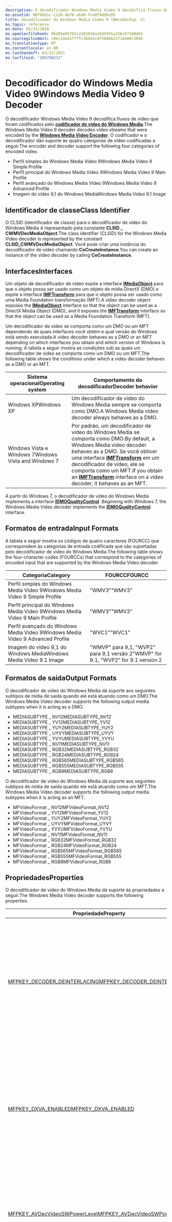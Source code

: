```yaml
---
description: O decodificador Windows Media Video 9 decodifica fluxos de vídeo que foram codificados pelo codificador de vídeo do Windows Media.
ms.assetid: 08f68d1c-c226-4bf6-abd0-fce0f9ddbc05
title: Decodificador do Windows Media Video 9 (Wmcodecdsp. h)
ms.topic: reference
ms.date: 05/31/2018
ms.openlocfilehash: 96d89e05f82ce503016a10d5591a23bc673d0db5
ms.sourcegitcommit: c8ec1ded1ffffc364d3c4f560bb2171da0dc5040
ms.translationtype: MT
ms.contentlocale: pt-BR
ms.lasthandoff: 03/22/2021
ms.locfileid: "105798232"
---
```

# <a name="windows-media-video-9-decoder"></a><span data-ttu-id="fdd9c-103">Decodificador do Windows Media Video 9</span><span class="sxs-lookup"><span data-stu-id="fdd9c-103">Windows Media Video 9 Decoder</span></span>

<span data-ttu-id="fdd9c-104">O decodificador Windows Media Video 9 decodifica fluxos de vídeo que foram codificados pelo [**codificador de vídeo do Windows Media**](windowsmediavideo9encoder.md).</span><span class="sxs-lookup"><span data-stu-id="fdd9c-104">The Windows Media Video 9 decoder decodes video streams that were encoded by the [**Windows Media Video Encoder**](windowsmediavideo9encoder.md).</span></span> <span data-ttu-id="fdd9c-105">O codificador e o decodificador dão suporte às quatro categorias de vídeo codificadas a seguir.</span><span class="sxs-lookup"><span data-stu-id="fdd9c-105">The encoder and decoder support the following four categories of encoded video.</span></span>

-   <span data-ttu-id="fdd9c-106">Perfil simples do Windows Media Video 9</span><span class="sxs-lookup"><span data-stu-id="fdd9c-106">Windows Media Video 9 Simple Profile</span></span>
-   <span data-ttu-id="fdd9c-107">Perfil principal do Windows Media Video 9</span><span class="sxs-lookup"><span data-stu-id="fdd9c-107">Windows Media Video 9 Main Profile</span></span>
-   <span data-ttu-id="fdd9c-108">Perfil avançado do Windows Media Video 9</span><span class="sxs-lookup"><span data-stu-id="fdd9c-108">Windows Media Video 9 Advanced Profile</span></span>
-   <span data-ttu-id="fdd9c-109">Imagem do vídeo 9,1 do Windows Media</span><span class="sxs-lookup"><span data-stu-id="fdd9c-109">Windows Media Video 9.1 Image</span></span>

## <a name="class-identifier"></a><span data-ttu-id="fdd9c-110">Identificador de classe</span><span class="sxs-lookup"><span data-stu-id="fdd9c-110">Class Identifier</span></span>

<span data-ttu-id="fdd9c-111">O CLSID (identificador de classe) para o decodificador de vídeo do Windows Media é representado pela constante **CLSID \_ CWMVDecMediaObject**.</span><span class="sxs-lookup"><span data-stu-id="fdd9c-111">The class identifier (CLSID) for the Windows Media Video decoder is represented by the constant **CLSID\_CWMVDecMediaObject**.</span></span> <span data-ttu-id="fdd9c-112">Você pode criar uma instância do decodificador de vídeo chamando **CoCreateInstance**.</span><span class="sxs-lookup"><span data-stu-id="fdd9c-112">You can create an instance of the video decoder by calling **CoCreateInstance**.</span></span>

## <a name="interfaces"></a><span data-ttu-id="fdd9c-113">Interfaces</span><span class="sxs-lookup"><span data-stu-id="fdd9c-113">Interfaces</span></span>

<span data-ttu-id="fdd9c-114">Um objeto de decodificador de vídeo expõe a interface [**IMediaObject**](/previous-versions/windows/desktop/api/mediaobj/nn-mediaobj-imediaobject) para que o objeto possa ser usado como um objeto de mídia DirectX (DMO) e expõe a interface [**IMFTransform**](/windows/desktop/api/mftransform/nn-mftransform-imftransform) para que o objeto possa ser usado como uma Media Foundation transformação (MFT).</span><span class="sxs-lookup"><span data-stu-id="fdd9c-114">A video decoder object exposes the [**IMediaObject**](/previous-versions/windows/desktop/api/mediaobj/nn-mediaobj-imediaobject) interface so that the object can be used as a DirectX Media Object (DMO), and it exposes the [**IMFTransform**](/windows/desktop/api/mftransform/nn-mftransform-imftransform) interface so that the object can be used as a Media Foundation Transform (MFT).</span></span>

<span data-ttu-id="fdd9c-115">Um decodificador de vídeo se comporta como um DMO ou um MFT dependendo de quais interfaces você obtém e qual versão do Windows está sendo executada.</span><span class="sxs-lookup"><span data-stu-id="fdd9c-115">A video decoder behaves as a DMO or an MFT depending on which interfaces you obtain and which version of Windows is running.</span></span> <span data-ttu-id="fdd9c-116">A tabela a seguir mostra as condições sob as quais um decodificador de vídeo se comporta como um DMO ou um MFT.</span><span class="sxs-lookup"><span data-stu-id="fdd9c-116">The following table shows the conditions under which a video decoder behaves as a DMO or an MFT.</span></span>



| <span data-ttu-id="fdd9c-117">Sistema operacional</span><span class="sxs-lookup"><span data-stu-id="fdd9c-117">Operating system</span></span>            | <span data-ttu-id="fdd9c-118">Comportamento do decodificador</span><span class="sxs-lookup"><span data-stu-id="fdd9c-118">Decoder behavior</span></span>                                                                                                                                                      |
|-----------------------------|-----------------------------------------------------------------------------------------------------------------------------------------------------------------------|
| <span data-ttu-id="fdd9c-119">Windows XP</span><span class="sxs-lookup"><span data-stu-id="fdd9c-119">Windows XP</span></span>                  | <span data-ttu-id="fdd9c-120">Um decodificador de vídeo do Windows Media sempre se comporta como DMO.</span><span class="sxs-lookup"><span data-stu-id="fdd9c-120">A Windows Media video decoder always behaves as a DMO.</span></span>                                                                                                                |
| <span data-ttu-id="fdd9c-121">Windows Vista e Windows 7</span><span class="sxs-lookup"><span data-stu-id="fdd9c-121">Windows Vista and Windows 7</span></span> | <span data-ttu-id="fdd9c-122">Por padrão, um decodificador de vídeo do Windows Media se comporta como DMO.</span><span class="sxs-lookup"><span data-stu-id="fdd9c-122">By default, a Windows Media video decoder behaves as a DMO.</span></span> <span data-ttu-id="fdd9c-123">Se você obtiver uma interface [**IMFTransform**](/windows/desktop/api/mftransform/nn-mftransform-imftransform) em um decodificador de vídeo, ele se comporta como um MFT.</span><span class="sxs-lookup"><span data-stu-id="fdd9c-123">If you obtain an [**IMFTransform**](/windows/desktop/api/mftransform/nn-mftransform-imftransform) interface on a video decoder, it behaves as an MFT.</span></span> |



 

<span data-ttu-id="fdd9c-124">A partir do Windows 7, o decodificador de vídeo do Windows Media implementa a interface [**IDMOQualityControl**](/previous-versions/windows/desktop/api/mediaobj/nn-mediaobj-idmoqualitycontrol) .</span><span class="sxs-lookup"><span data-stu-id="fdd9c-124">Beginning with Windows 7, the Windows Media Video decoder implements the [**IDMOQualityControl**](/previous-versions/windows/desktop/api/mediaobj/nn-mediaobj-idmoqualitycontrol) interface.</span></span>

## <a name="input-formats"></a><span data-ttu-id="fdd9c-125">Formatos de entrada</span><span class="sxs-lookup"><span data-stu-id="fdd9c-125">Input Formats</span></span>

<span data-ttu-id="fdd9c-126">A tabela a seguir mostra os códigos de quatro caracteres (FOURCC) que correspondem às categorias de entrada codificada que são suportadas pelo decodificador de vídeo do Windows Media.</span><span class="sxs-lookup"><span data-stu-id="fdd9c-126">The following table shows the four-character codes (FOURCCs) that correspond to the categories of encoded input that are supported by the Windows Media Video decoder.</span></span>



| <span data-ttu-id="fdd9c-127">Categoria</span><span class="sxs-lookup"><span data-stu-id="fdd9c-127">Category</span></span>                               | <span data-ttu-id="fdd9c-128">FOURCC</span><span class="sxs-lookup"><span data-stu-id="fdd9c-128">FOURCC</span></span>                                   |
|----------------------------------------|------------------------------------------|
| <span data-ttu-id="fdd9c-129">Perfil simples do Windows Media Video 9</span><span class="sxs-lookup"><span data-stu-id="fdd9c-129">Windows Media Video 9 Simple Profile</span></span>   | <span data-ttu-id="fdd9c-130">"WMV3"</span><span class="sxs-lookup"><span data-stu-id="fdd9c-130">"WMV3"</span></span>                                   |
| <span data-ttu-id="fdd9c-131">Perfil principal do Windows Media Video 9</span><span class="sxs-lookup"><span data-stu-id="fdd9c-131">Windows Media Video 9 Main Profile</span></span>     | <span data-ttu-id="fdd9c-132">"WMV3"</span><span class="sxs-lookup"><span data-stu-id="fdd9c-132">"WMV3"</span></span>                                   |
| <span data-ttu-id="fdd9c-133">Perfil avançado do Windows Media Video 9</span><span class="sxs-lookup"><span data-stu-id="fdd9c-133">Windows Media Video 9 Advanced Profile</span></span> | <span data-ttu-id="fdd9c-134">"WVC1"</span><span class="sxs-lookup"><span data-stu-id="fdd9c-134">"WVC1"</span></span>                                   |
| <span data-ttu-id="fdd9c-135">Imagem do vídeo 9,1 do Windows Media</span><span class="sxs-lookup"><span data-stu-id="fdd9c-135">Windows Media Video 9.1 Image</span></span>          | <span data-ttu-id="fdd9c-136">"WMVP" para 9,1, "WVP2" para 9,1 versão 2</span><span class="sxs-lookup"><span data-stu-id="fdd9c-136">"WMVP" for 9.1, "WVP2" for 9.1 version 2</span></span> |



 

## <a name="output-formats"></a><span data-ttu-id="fdd9c-137">Formatos de saída</span><span class="sxs-lookup"><span data-stu-id="fdd9c-137">Output Formats</span></span>

<span data-ttu-id="fdd9c-138">O decodificador de vídeo do Windows Media dá suporte aos seguintes subtipos de mídia de saída quando ele está atuando como um DMO.</span><span class="sxs-lookup"><span data-stu-id="fdd9c-138">The Windows Media Video decoder supports the following output media subtypes when it is acting as a DMO.</span></span>

-   <span data-ttu-id="fdd9c-139">MEDIASUBTYPE \_ NV12</span><span class="sxs-lookup"><span data-stu-id="fdd9c-139">MEDIASUBTYPE\_NV12</span></span>
-   <span data-ttu-id="fdd9c-140">MEDIASUBTYPE \_ YV12</span><span class="sxs-lookup"><span data-stu-id="fdd9c-140">MEDIASUBTYPE\_YV12</span></span>
-   <span data-ttu-id="fdd9c-141">MEDIASUBTYPE \_ YUY2</span><span class="sxs-lookup"><span data-stu-id="fdd9c-141">MEDIASUBTYPE\_YUY2</span></span>
-   <span data-ttu-id="fdd9c-142">MEDIASUBTYPE \_ UYVY</span><span class="sxs-lookup"><span data-stu-id="fdd9c-142">MEDIASUBTYPE\_UYVY</span></span>
-   <span data-ttu-id="fdd9c-143">MEDIASUBTYPE \_ YVYU</span><span class="sxs-lookup"><span data-stu-id="fdd9c-143">MEDIASUBTYPE\_YVYU</span></span>
-   <span data-ttu-id="fdd9c-144">MEDIASUBTYPE \_ NV11</span><span class="sxs-lookup"><span data-stu-id="fdd9c-144">MEDIASUBTYPE\_NV11</span></span>
-   <span data-ttu-id="fdd9c-145">MEDIASUBTYPE \_ RGB32</span><span class="sxs-lookup"><span data-stu-id="fdd9c-145">MEDIASUBTYPE\_RGB32</span></span>
-   <span data-ttu-id="fdd9c-146">MEDIASUBTYPE \_ RGB24</span><span class="sxs-lookup"><span data-stu-id="fdd9c-146">MEDIASUBTYPE\_RGB24</span></span>
-   <span data-ttu-id="fdd9c-147">MEDIASUBTYPE \_ RGB565</span><span class="sxs-lookup"><span data-stu-id="fdd9c-147">MEDIASUBTYPE\_RGB565</span></span>
-   <span data-ttu-id="fdd9c-148">MEDIASUBTYPE \_ RGB555</span><span class="sxs-lookup"><span data-stu-id="fdd9c-148">MEDIASUBTYPE\_RGB555</span></span>
-   <span data-ttu-id="fdd9c-149">MEDIASUBTYPE \_ RGB8</span><span class="sxs-lookup"><span data-stu-id="fdd9c-149">MEDIASUBTYPE\_RGB8</span></span>

<span data-ttu-id="fdd9c-150">O decodificador de vídeo do Windows Media dá suporte aos seguintes subtipos de mídia de saída quando ele está atuando como um MFT.</span><span class="sxs-lookup"><span data-stu-id="fdd9c-150">The Windows Media Video decoder supports the following output media subtypes when it is acting as an MFT.</span></span>

-   <span data-ttu-id="fdd9c-151">MFVideoFormat \_ NV12</span><span class="sxs-lookup"><span data-stu-id="fdd9c-151">MFVideoFormat\_NV12</span></span>
-   <span data-ttu-id="fdd9c-152">MFVideoFormat \_ YV12</span><span class="sxs-lookup"><span data-stu-id="fdd9c-152">MFVideoFormat\_YV12</span></span>
-   <span data-ttu-id="fdd9c-153">MFVideoFormat \_ YUY2</span><span class="sxs-lookup"><span data-stu-id="fdd9c-153">MFVideoFormat\_YUY2</span></span>
-   <span data-ttu-id="fdd9c-154">MFVideoFormat \_ UYVY</span><span class="sxs-lookup"><span data-stu-id="fdd9c-154">MFVideoFormat\_UYVY</span></span>
-   <span data-ttu-id="fdd9c-155">MFVideoFormat \_ YVYU</span><span class="sxs-lookup"><span data-stu-id="fdd9c-155">MFVideoFormat\_YVYU</span></span>
-   <span data-ttu-id="fdd9c-156">MFVideoFormat \_ NV11</span><span class="sxs-lookup"><span data-stu-id="fdd9c-156">MFVideoFormat\_NV11</span></span>
-   <span data-ttu-id="fdd9c-157">MFVideoFormat \_ RGB32</span><span class="sxs-lookup"><span data-stu-id="fdd9c-157">MFVideoFormat\_RGB32</span></span>
-   <span data-ttu-id="fdd9c-158">MFVideoFormat \_ RGB24</span><span class="sxs-lookup"><span data-stu-id="fdd9c-158">MFVideoFormat\_RGB24</span></span>
-   <span data-ttu-id="fdd9c-159">MFVideoFormat \_ RGB565</span><span class="sxs-lookup"><span data-stu-id="fdd9c-159">MFVideoFormat\_RGB565</span></span>
-   <span data-ttu-id="fdd9c-160">MFVideoFormat \_ RGB555</span><span class="sxs-lookup"><span data-stu-id="fdd9c-160">MFVideoFormat\_RGB555</span></span>
-   <span data-ttu-id="fdd9c-161">MFVideoFormat \_ RGB8</span><span class="sxs-lookup"><span data-stu-id="fdd9c-161">MFVideoFormat\_RGB8</span></span>

## <a name="properties"></a><span data-ttu-id="fdd9c-162">Propriedades</span><span class="sxs-lookup"><span data-stu-id="fdd9c-162">Properties</span></span>

<span data-ttu-id="fdd9c-163">O decodificador de vídeo do Windows Media dá suporte às propriedades a seguir.</span><span class="sxs-lookup"><span data-stu-id="fdd9c-163">The Windows Media Video decoder supports the following properties.</span></span>



<table>
<colgroup>
<col style="width: 50%" />
<col style="width: 50%" />
</colgroup>
<thead>
<tr class="header">
<th><span data-ttu-id="fdd9c-164">Propriedade</span><span class="sxs-lookup"><span data-stu-id="fdd9c-164">Property</span></span></th>
<th><span data-ttu-id="fdd9c-165">Descrição</span><span class="sxs-lookup"><span data-stu-id="fdd9c-165">Description</span></span></th>
</tr>
</thead>
<tbody>
<tr class="odd">
<td><span data-ttu-id="fdd9c-166"><a href="mfpkey-decoder-deinterlacingproperty.md">MFPKEY_DECODER_DEINTERLACING</a></span><span class="sxs-lookup"><span data-stu-id="fdd9c-166"><a href="mfpkey-decoder-deinterlacingproperty.md">MFPKEY_DECODER_DEINTERLACING</a></span></span></td>
<td><span data-ttu-id="fdd9c-167">Especifica se o codec decodifica quadros de vídeo entrelaçados do fluxo compactado como quadros progressivos.</span><span class="sxs-lookup"><span data-stu-id="fdd9c-167">Specifies whether the codec decodes interlaced video frames from the compressed stream as progressive frames.</span></span><br/> <dl> <span data-ttu-id="fdd9c-168">Windows XP e posterior.</span><span class="sxs-lookup"><span data-stu-id="fdd9c-168">Windows XP and later.</span></span><br />
<span data-ttu-id="fdd9c-169">Perfil simples, perfil principal, perfil avançado.</span><span class="sxs-lookup"><span data-stu-id="fdd9c-169">Simple Profile, Main Profile, Advanced Profile.</span></span><br />
<span data-ttu-id="fdd9c-170">Leitura/gravação.</span><span class="sxs-lookup"><span data-stu-id="fdd9c-170">Read/write.</span></span><br />
</dl></td>
</tr>
<tr class="even">
<td><span data-ttu-id="fdd9c-171"><a href="mfpkey-dxva-enabledproperty.md">MFPKEY_DXVA_ENABLED</a></span><span class="sxs-lookup"><span data-stu-id="fdd9c-171"><a href="mfpkey-dxva-enabledproperty.md">MFPKEY_DXVA_ENABLED</a></span></span></td>
<td><span data-ttu-id="fdd9c-172">Especifica se o decodificador usará o hardware de aceleração de vídeo do DirectX, se disponível.</span><span class="sxs-lookup"><span data-stu-id="fdd9c-172">Specifies whether the decoder will use DirectX video acceleration hardware, if available.</span></span><br/> <dl> <span data-ttu-id="fdd9c-173">Windows XP e posterior.</span><span class="sxs-lookup"><span data-stu-id="fdd9c-173">Windows XP and later.</span></span><br />
<span data-ttu-id="fdd9c-174">Perfil simples, perfil principal, perfil avançado.</span><span class="sxs-lookup"><span data-stu-id="fdd9c-174">Simple Profile, Main Profile, Advanced Profile.</span></span><br />
<span data-ttu-id="fdd9c-175">Somente gravação.</span><span class="sxs-lookup"><span data-stu-id="fdd9c-175">Write-only.</span></span><br />
</dl></td>
</tr>
<tr class="odd">
<td><span data-ttu-id="fdd9c-176"><a href="mfpkey-avdecvideoswpowerlevelproperty.md">MFPKEY_AVDecVideoSWPowerLevel</a></span><span class="sxs-lookup"><span data-stu-id="fdd9c-176"><a href="mfpkey-avdecvideoswpowerlevelproperty.md">MFPKEY_AVDecVideoSWPowerLevel</a></span></span></td>
<td><span data-ttu-id="fdd9c-177">Especifica o nível de energia para o decodificador.</span><span class="sxs-lookup"><span data-stu-id="fdd9c-177">Specifies the power level for the decoder.</span></span><br/> <dl> <span data-ttu-id="fdd9c-178">Windows 7.</span><span class="sxs-lookup"><span data-stu-id="fdd9c-178">Windows 7.</span></span><br />
<span data-ttu-id="fdd9c-179">Perfil simples, perfil principal, perfil avançado, imagem.</span><span class="sxs-lookup"><span data-stu-id="fdd9c-179">Simple Profile, Main Profile, Advanced Profile, Image.</span></span><br />
<span data-ttu-id="fdd9c-180">Leitura/gravação.</span><span class="sxs-lookup"><span data-stu-id="fdd9c-180">Read/write.</span></span><br />
</dl></td>
</tr>
<tr class="even">
<td><span data-ttu-id="fdd9c-181"><a href="mfpkey-fi-enabledproperty.md">MFPKEY_FI_ENABLED</a></span><span class="sxs-lookup"><span data-stu-id="fdd9c-181"><a href="mfpkey-fi-enabledproperty.md">MFPKEY_FI_ENABLED</a></span></span></td>
<td><span data-ttu-id="fdd9c-182">Especifica se o decodificador deve usar a interpolação de quadros.</span><span class="sxs-lookup"><span data-stu-id="fdd9c-182">Specifies whether the decoder should use frame interpolation.</span></span><br/> <dl> <span data-ttu-id="fdd9c-183">Windows XP e posterior.</span><span class="sxs-lookup"><span data-stu-id="fdd9c-183">Windows XP and later.</span></span><br />
<span data-ttu-id="fdd9c-184">Perfil simples, perfil principal, perfil avançado, imagem.</span><span class="sxs-lookup"><span data-stu-id="fdd9c-184">Simple Profile, Main Profile, Advanced Profile, Image.</span></span><br />
<span data-ttu-id="fdd9c-185">Somente gravação.</span><span class="sxs-lookup"><span data-stu-id="fdd9c-185">Write-only.</span></span><br />
</dl></td>
</tr>
<tr class="odd">
<td><span data-ttu-id="fdd9c-186"><a href="mfpkey-fi-supportedproperty.md">MFPKEY_FI_SUPPORTED</a></span><span class="sxs-lookup"><span data-stu-id="fdd9c-186"><a href="mfpkey-fi-supportedproperty.md">MFPKEY_FI_SUPPORTED</a></span></span></td>
<td><span data-ttu-id="fdd9c-187">Especifica se o decodificador dá suporte à interpolação de quadros.</span><span class="sxs-lookup"><span data-stu-id="fdd9c-187">Specifies whether the decoder supports frame interpolation.</span></span><br/> <dl> <span data-ttu-id="fdd9c-188">Windows XP e posterior.</span><span class="sxs-lookup"><span data-stu-id="fdd9c-188">Windows XP and later.</span></span><br />
<span data-ttu-id="fdd9c-189">Perfil simples, perfil principal, perfil avançado, imagem</span><span class="sxs-lookup"><span data-stu-id="fdd9c-189">Simple Profile, Main Profile, Advanced Profile, Image</span></span><br />
<span data-ttu-id="fdd9c-190">Somente leitura.</span><span class="sxs-lookup"><span data-stu-id="fdd9c-190">Read-only.</span></span><br />
</dl></td>
</tr>
<tr class="even">
<td><span data-ttu-id="fdd9c-191"><a href="mfpkey-numthreadsdecproperty.md">MFPKEY_NUMTHREADSDEC</a></span><span class="sxs-lookup"><span data-stu-id="fdd9c-191"><a href="mfpkey-numthreadsdecproperty.md">MFPKEY_NUMTHREADSDEC</a></span></span></td>
<td><span data-ttu-id="fdd9c-192">Especifica o número de threads que o decodificador usará.</span><span class="sxs-lookup"><span data-stu-id="fdd9c-192">Specifies the number of threads that the decoder will use.</span></span><br/> <dl> <span data-ttu-id="fdd9c-193">Windows Vista e posterior.</span><span class="sxs-lookup"><span data-stu-id="fdd9c-193">Windows Vista and later.</span></span><br />
<span data-ttu-id="fdd9c-194">Perfil simples, perfil principal, perfil avançado, imagem.</span><span class="sxs-lookup"><span data-stu-id="fdd9c-194">Simple Profile, Main Profile, Advanced Profile, Image.</span></span><br />
<span data-ttu-id="fdd9c-195">Leitura/gravação.</span><span class="sxs-lookup"><span data-stu-id="fdd9c-195">Read/write.</span></span><br />
</dl></td>
</tr>
<tr class="odd">
<td><span data-ttu-id="fdd9c-196"><a href="mfpkey-postprocessmodeproperty.md">MFPKEY_POSTPROCESSMODE</a></span><span class="sxs-lookup"><span data-stu-id="fdd9c-196"><a href="mfpkey-postprocessmodeproperty.md">MFPKEY_POSTPROCESSMODE</a></span></span></td>
<td><span data-ttu-id="fdd9c-197">Especifica o modo de pós-processamento do decodificador.</span><span class="sxs-lookup"><span data-stu-id="fdd9c-197">Specifies the post processing mode for the decoder.</span></span><br/> <dl> <span data-ttu-id="fdd9c-198">Windows Vista e posterior.</span><span class="sxs-lookup"><span data-stu-id="fdd9c-198">Windows Vista and later.</span></span><br />
<span data-ttu-id="fdd9c-199">Perfil simples, perfil principal, perfil avançado, imagem.</span><span class="sxs-lookup"><span data-stu-id="fdd9c-199">Simple Profile, Main Profile, Advanced Profile, Image.</span></span><br />
<span data-ttu-id="fdd9c-200">Somente gravação.</span><span class="sxs-lookup"><span data-stu-id="fdd9c-200">Write-only.</span></span><br />
</dl></td>
</tr>
<tr class="even">
<td><span data-ttu-id="fdd9c-201"><strong>g_wszWMVCNeedsDrain</strong></span><span class="sxs-lookup"><span data-stu-id="fdd9c-201"><strong>g_wszWMVCNeedsDrain</strong></span></span></td>
<td><span data-ttu-id="fdd9c-202">Especifica se o decodificador deve ser drenado.</span><span class="sxs-lookup"><span data-stu-id="fdd9c-202">Specifies whether the decoder should be drained.</span></span><br/> <dl> <span data-ttu-id="fdd9c-203">Windows 8</span><span class="sxs-lookup"><span data-stu-id="fdd9c-203">Windows 8</span></span><br />
<span data-ttu-id="fdd9c-204">Somente leitura.</span><span class="sxs-lookup"><span data-stu-id="fdd9c-204">Read-only.</span></span><br />
</dl> <span data-ttu-id="fdd9c-205">Essa propriedade é usada pelo tempo de execução do Windows Media Format.</span><span class="sxs-lookup"><span data-stu-id="fdd9c-205">This property is used by the Windows Media Format runtime.</span></span> <span data-ttu-id="fdd9c-206">O tipo de propriedade é <strong>VARIANT_BOOL</strong>.</span><span class="sxs-lookup"><span data-stu-id="fdd9c-206">The property type is <strong>VARIANT_BOOL</strong>.</span></span> <span data-ttu-id="fdd9c-207">Se o valor for <strong>VARIANT_TRUE</strong>, o decodificador deverá ser esgotado após uma descontinuidade.</span><span class="sxs-lookup"><span data-stu-id="fdd9c-207">If the value is <strong>VARIANT_TRUE</strong>, the decoder should be drained after a discontinuity.</span></span> <span data-ttu-id="fdd9c-208">Para obter mais informações sobre como descarregar uma MFT, consulte <a href="basic-mft-processing-model.md">modelo básico de processamento de MFT</a>.</span><span class="sxs-lookup"><span data-stu-id="fdd9c-208">For more information about draining an MFT, see <a href="basic-mft-processing-model.md">Basic MFT Processing Model</a>.</span></span><br/>
<blockquote>
[!Note]<br />
<span data-ttu-id="fdd9c-209">Para consultar essa propriedade, use a interface <a href="/windows/desktop/com/ipropertybag-and-ipersistpropertybag"><strong>IPropertyBag</strong></a> .</span><span class="sxs-lookup"><span data-stu-id="fdd9c-209">To query this property, use the <a href="/windows/desktop/com/ipropertybag-and-ipersistpropertybag"><strong>IPropertyBag</strong></a> interface.</span></span>
</blockquote>
<br/></td>
</tr>
</tbody>
</table>



 

## <a name="remarks"></a><span data-ttu-id="fdd9c-210">Comentários</span><span class="sxs-lookup"><span data-stu-id="fdd9c-210">Remarks</span></span>

<span data-ttu-id="fdd9c-211">A resolução máxima permitida pelo decodificador do Windows Media Video 9 é 4096x4096.</span><span class="sxs-lookup"><span data-stu-id="fdd9c-211">The maximum resolution allowed by the Windows Media Video 9 decoder is 4096x4096.</span></span>

## <a name="requirements"></a><span data-ttu-id="fdd9c-212">Requisitos</span><span class="sxs-lookup"><span data-stu-id="fdd9c-212">Requirements</span></span>



| <span data-ttu-id="fdd9c-213">Requisito</span><span class="sxs-lookup"><span data-stu-id="fdd9c-213">Requirement</span></span> | <span data-ttu-id="fdd9c-214">Valor</span><span class="sxs-lookup"><span data-stu-id="fdd9c-214">Value</span></span> |
|-------------------|-----------------------------------------------------------------------------------------|
| <span data-ttu-id="fdd9c-215">Cliente</span><span class="sxs-lookup"><span data-stu-id="fdd9c-215">Client</span></span><br/> | <span data-ttu-id="fdd9c-216">Windows XP, Windows Vista ou Windows 7</span><span class="sxs-lookup"><span data-stu-id="fdd9c-216">Windows XP, Windows Vista or Windows 7</span></span><br/>                                       |
| <span data-ttu-id="fdd9c-217">parâmetro</span><span class="sxs-lookup"><span data-stu-id="fdd9c-217">Header</span></span><br/> | <dl> <span data-ttu-id="fdd9c-218"><dt>Wmcodecdsp. h</dt></span><span class="sxs-lookup"><span data-stu-id="fdd9c-218"><dt>Wmcodecdsp.h</dt></span></span> </dl> |
| <span data-ttu-id="fdd9c-219">DLL</span><span class="sxs-lookup"><span data-stu-id="fdd9c-219">DLL</span></span><br/>    | <dl> <span data-ttu-id="fdd9c-220"><dt>Wmvdecod.dll</dt></span><span class="sxs-lookup"><span data-stu-id="fdd9c-220"><dt>Wmvdecod.dll</dt></span></span> </dl> |



## <a name="see-also"></a><span data-ttu-id="fdd9c-221">Confira também</span><span class="sxs-lookup"><span data-stu-id="fdd9c-221">See also</span></span>

<dl> <dt>

[<span data-ttu-id="fdd9c-222">Objetos de codec</span><span class="sxs-lookup"><span data-stu-id="fdd9c-222">Codec Objects</span></span>](codecobjects.md)
</dt> <dt>

[<span data-ttu-id="fdd9c-223">Implementação de codec</span><span class="sxs-lookup"><span data-stu-id="fdd9c-223">Codec Implementation</span></span>](codecimplementation.md)
</dt> </dl>

 

 
